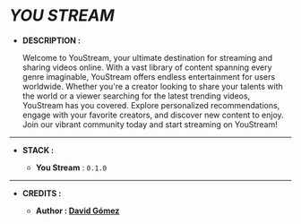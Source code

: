 # _YOU STREAM_

- **DESCRIPTION :**

  Welcome to YouStream, your ultimate destination for streaming and sharing videos online. With a vast library of content spanning every genre imaginable, YouStream offers endless entertainment for users worldwide. Whether you're a creator looking to share your talents with the world or a viewer searching for the latest trending videos, YouStream has you covered. Explore personalized recommendations, engage with your favorite creators, and discover new content to enjoy. Join our vibrant community today and start streaming on YouStream!

---

- **STACK :**

  - **You Stream** : `0.1.0`

---

- **CREDITS :**

  - **Author : [David Gómez](https://github.com/DavidGomezToca)**
